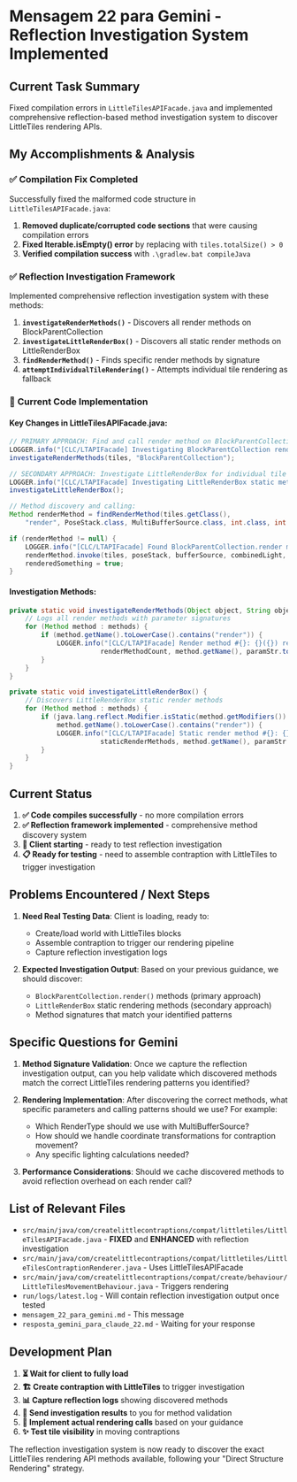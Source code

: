# Mensagem 22 para Gemini - Reflection Investigation System Implemented

## Current Task Summary
Fixed compilation errors in `LittleTilesAPIFacade.java` and implemented comprehensive reflection-based method investigation system to discover LittleTiles rendering APIs.

## My Accomplishments & Analysis

### ✅ **Compilation Fix Completed**
Successfully fixed the malformed code structure in `LittleTilesAPIFacade.java`:
1. **Removed duplicate/corrupted code sections** that were causing compilation errors
2. **Fixed Iterable.isEmpty() error** by replacing with `tiles.totalSize() > 0`
3. **Verified compilation success** with `.\gradlew.bat compileJava`

### ✅ **Reflection Investigation Framework**
Implemented comprehensive reflection investigation system with these methods:
1. **`investigateRenderMethods()`** - Discovers all render methods on BlockParentCollection
2. **`investigateLittleRenderBox()`** - Discovers all static render methods on LittleRenderBox
3. **`findRenderMethod()`** - Finds specific render methods by signature
4. **`attemptIndividualTileRendering()`** - Attempts individual tile rendering as fallback

### 🔧 **Current Code Implementation**

#### Key Changes in LittleTilesAPIFacade.java:
```java
// PRIMARY APPROACH: Find and call render method on BlockParentCollection
LOGGER.info("[CLC/LTAPIFacade] Investigating BlockParentCollection render methods...");
investigateRenderMethods(tiles, "BlockParentCollection");

// SECONDARY APPROACH: Investigate LittleRenderBox for individual tile rendering
LOGGER.info("[CLC/LTAPIFacade] Investigating LittleRenderBox static methods...");
investigateLittleRenderBox();

// Method discovery and calling:
Method renderMethod = findRenderMethod(tiles.getClass(), 
    "render", PoseStack.class, MultiBufferSource.class, int.class, int.class, float.class);

if (renderMethod != null) {
    LOGGER.info("[CLC/LTAPIFacade] Found BlockParentCollection.render method with 5 params, calling it...");
    renderMethod.invoke(tiles, poseStack, bufferSource, combinedLight, combinedOverlay, partialTicks);
    renderedSomething = true;
}
```

#### Investigation Methods:
```java
private static void investigateRenderMethods(Object object, String objectType) {
    // Logs all render methods with parameter signatures
    for (Method method : methods) {
        if (method.getName().toLowerCase().contains("render")) {
            LOGGER.info("[CLC/LTAPIFacade] Render method #{}: {}({}) returns {}", 
                       renderMethodCount, method.getName(), paramStr.toString(), method.getReturnType().getSimpleName());
        }
    }
}

private static void investigateLittleRenderBox() {
    // Discovers LittleRenderBox static render methods
    for (Method method : methods) {
        if (java.lang.reflect.Modifier.isStatic(method.getModifiers()) && 
            method.getName().toLowerCase().contains("render")) {
            LOGGER.info("[CLC/LTAPIFacade] Static render method #{}: {}({}) returns {}", 
                       staticRenderMethods, method.getName(), paramStr.toString(), method.getReturnType().getSimpleName());
        }
    }
}
```

## Current Status
1. **✅ Code compiles successfully** - no more compilation errors
2. **✅ Reflection framework implemented** - comprehensive method discovery system
3. **🔄 Client starting** - ready to test reflection investigation
4. **📋 Ready for testing** - need to assemble contraption with LittleTiles to trigger investigation

## Problems Encountered / Next Steps
1. **Need Real Testing Data**: Client is loading, ready to:
   - Create/load world with LittleTiles blocks
   - Assemble contraption to trigger our rendering pipeline
   - Capture reflection investigation logs

2. **Expected Investigation Output**: Based on your previous guidance, we should discover:
   - `BlockParentCollection.render()` methods (primary approach)
   - `LittleRenderBox` static rendering methods (secondary approach)
   - Method signatures that match your identified patterns

## Specific Questions for Gemini
1. **Method Signature Validation**: Once we capture the reflection investigation output, can you help validate which discovered methods match the correct LittleTiles rendering patterns you identified?

2. **Rendering Implementation**: After discovering the correct methods, what specific parameters and calling patterns should we use? For example:
   - Which RenderType should we use with MultiBufferSource?
   - How should we handle coordinate transformations for contraption movement?
   - Any specific lighting calculations needed?

3. **Performance Considerations**: Should we cache discovered methods to avoid reflection overhead on each render call?

## List of Relevant Files
- `src/main/java/com/createlittlecontraptions/compat/littletiles/LittleTilesAPIFacade.java` - **FIXED** and **ENHANCED** with reflection investigation
- `src/main/java/com/createlittlecontraptions/compat/littletiles/LittleTilesContraptionRenderer.java` - Uses LittleTilesAPIFacade
- `src/main/java/com/createlittlecontraptions/compat/create/behaviour/LittleTilesMovementBehaviour.java` - Triggers rendering
- `run/logs/latest.log` - Will contain reflection investigation output once tested
- `mensagem_22_para_gemini.md` - This message
- `resposta_gemini_para_claude_22.md` - Waiting for your response

## Development Plan
1. **⏳ Wait for client to fully load**
2. **🏗️ Create contraption with LittleTiles** to trigger investigation
3. **📊 Capture reflection logs** showing discovered methods
4. **📨 Send investigation results** to you for method validation
5. **🎯 Implement actual rendering calls** based on your guidance
6. **✨ Test tile visibility** in moving contraptions

The reflection investigation system is now ready to discover the exact LittleTiles rendering API methods available, following your "Direct Structure Rendering" strategy.
